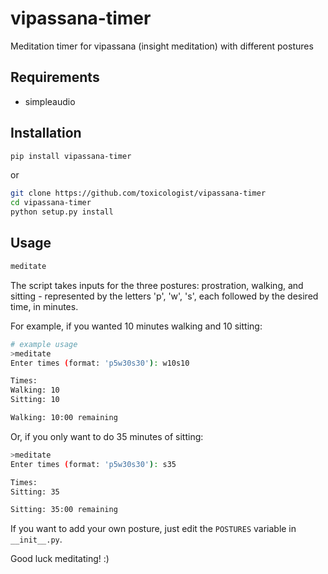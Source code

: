 # vipassana-timer
Meditation timer for vipassana (insight meditation) with different postures

## Requirements
 - simpleaudio

## Installation
```sh
pip install vipassana-timer
```

or

```sh
git clone https://github.com/toxicologist/vipassana-timer
cd vipassana-timer
python setup.py install
```

## Usage
```sh
meditate
```

The script takes inputs for the three postures: prostration, walking, and sitting -
represented by the letters 'p', 'w', 's', each followed by the desired time, in minutes.

For example, if you wanted 10 minutes walking and 10 sitting:
```sh
# example usage
>meditate
Enter times (format: 'p5w30s30'): w10s10

Times:
Walking: 10
Sitting: 10

Walking: 10:00 remaining
```

Or, if you only want to do 35 minutes of sitting:
```sh
>meditate
Enter times (format: 'p5w30s30'): s35

Times:
Sitting: 35

Sitting: 35:00 remaining
```

If you want to add your own posture, just edit the `POSTURES` variable in `__init__.py`.


Good luck meditating! :)
